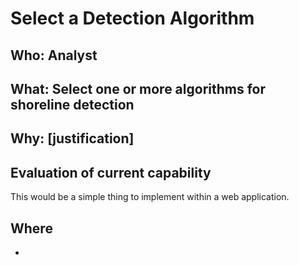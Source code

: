 # Select a Detection Algorithm

## Who: Analyst

## What: Select one or more algorithms for shoreline detection

## Why: [justification]

## Evaluation of current capability
This would be a simple thing to implement within a web application.

## Where
* 
